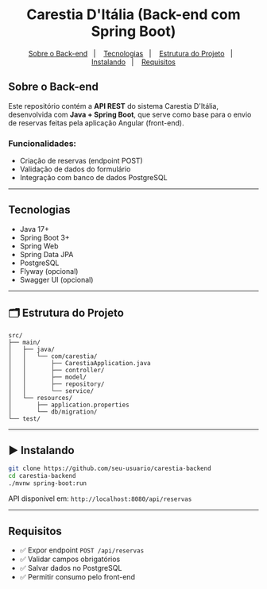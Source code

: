 <h1 align="center">Carestia D'Itália (Back-end com Spring Boot)</h1>

<p align="center">
  <a href="#-sobre-o-back-end">Sobre o Back-end</a>&nbsp;&nbsp;&nbsp;|&nbsp;&nbsp;&nbsp;
  <a href="#-tecnologias">Tecnologias</a>&nbsp;&nbsp;&nbsp;|&nbsp;&nbsp;&nbsp;
  <a href="#️-estrutura-do-projeto">Estrutura do Projeto</a>&nbsp;&nbsp;&nbsp;|&nbsp;&nbsp;&nbsp;
  <a href="#️-instalando">Instalando</a>&nbsp;&nbsp;&nbsp;|&nbsp;&nbsp;&nbsp;
  <a href="#️-requisitos">Requisitos</a>
</p>

## Sobre o Back-end

Este repositório contém a **API REST** do sistema Carestia D'Itália, desenvolvida com **Java + Spring Boot**, que serve como base para o envio de reservas feitas pela aplicação Angular (front-end).

### Funcionalidades:
- Criação de reservas (endpoint POST)
- Validação de dados do formulário
- Integração com banco de dados PostgreSQL

---

## Tecnologias

- Java 17+
- Spring Boot 3+
- Spring Web
- Spring Data JPA
- PostgreSQL
- Flyway (opcional)
- Swagger UI (opcional)

---

## 🗂️ Estrutura do Projeto

```
src/
├── main/
│   ├── java/
│   │   └── com/carestia/
│   │       ├── CarestiaApplication.java
│   │       ├── controller/
│   │       ├── model/
│   │       ├── repository/
│   │       └── service/
│   └── resources/
│       ├── application.properties
│       └── db/migration/
└── test/
```

---

## ▶️ Instalando

```bash
git clone https://github.com/seu-usuario/carestia-backend
cd carestia-backend
./mvnw spring-boot:run
```

API disponível em: `http://localhost:8080/api/reservas`

---

## Requisitos

- ✅ Expor endpoint `POST /api/reservas`
- ✅ Validar campos obrigatórios
- ✅ Salvar dados no PostgreSQL
- ✅ Permitir consumo pelo front-end